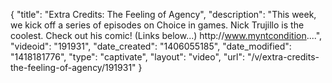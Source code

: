 {
    "title": "Extra Credits: The Feeling of Agency",
    "description": "This week, we kick off a series of episodes on Choice in games. Nick Trujillo is the coolest. Check out his comic! (Links below...) http:\/\/www.myntcondition....",
    "videoid": "191931",
    "date_created": "1406055185",
    "date_modified": "1418181776",
    "type": "captivate",
    "layout": "video",
    "url": "\/v\/extra-credits-the-feeling-of-agency\/191931"
}